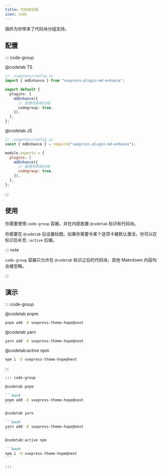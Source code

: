 ```yaml
---
title: 代码块分组
icon: code
---
```


插件为你带来了代码块分组支持。

<!-- more -->

## 配置

::: code-group

@codetab TS

```ts {8}
// .vuepress/config.ts
import { mdEnhance } from "vuepress-plugin-md-enhance";

export default {
  plugins: [
    mdEnhance({
      // 启用代码块分组
      codegroup: true,
    }),
  ],
};
```

@codetab JS

```js {8}
// .vuepress/config.js
const { mdEnhance } = require("vuepress-plugin-md-enhance");

module.exports = {
  plugins: [
    mdEnhance({
      // 启用代码块分组
      codegroup: true,
    }),
  ],
};
```

:::

## 使用

你需要使用 `code-group` 容器，并在内部放置 `@codetab` 标识和代码块。

你需要在 `@codetab` 后设置标题。如果你需要令某个选项卡被默认激活，你可以在标识后补充 `:active` 后缀。

::: note

`code-group` 容器只允许在 `@codetab` 标识之后的代码块，其他 Makrdown 内容均会被忽略。

:::

## 演示

::: code-group

@codetab pnpm

```bash
pnpm add -D vuepress-theme-hope@next
```

@codetab yarn

```bash
yarn add -D vuepress-theme-hope@next
```

@codetab:active npm

```bash
npm i -D vuepress-theme-hope@next
```

:::

````md
::: code-group

@codetab pnpm

```bash
pnpm add -D vuepress-theme-hope@next
```

@codetab yarn

```bash
yarn add -D vuepress-theme-hope@next
```

@codetab:active npm

```bash
npm i -D vuepress-theme-hope@next
```

:::
````
